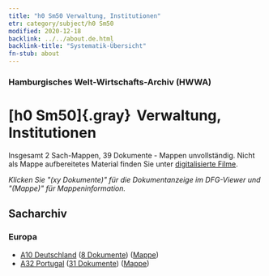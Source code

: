 ```yaml
---
title: "h0 Sm50 Verwaltung, Institutionen"
etr: category/subject/h0 Sm50
modified: 2020-12-18
backlink: ../../about.de.html
backlink-title: "Systematik-Übersicht"
fn-stub: about
---
```


### Hamburgisches Welt-Wirtschafts-Archiv (HWWA)
# [h0 Sm50]{.gray}&#8201; Verwaltung, Institutionen&#160; 




Insgesamt 2 Sach-Mappen, 39 Dokumente - Mappen unvollständig.
Nicht als Mappe aufbereitetes Material finden Sie unter [digitalisierte Filme](/film/h1_sh).

_Klicken Sie "(xy Dokumente)" für die Dokumentanzeige im DFG-Viewer und "(Mappe)" für Mappeninformation._

## Sacharchiv




### Europa

- [A10 Deutschland](../../../geo/about.de.html#A10) (<a href="https://dfg-viewer.de/show/?tx_dlf[id]=https://pm20.zbw.eu/mets/sh/1261xx/126128/2057xx/205740/public.mets.de.xml" target="_blank">8 Dokumente</a>) ([Mappe](http://purl.org/pressemappe20/folder/sh/126128,205740))
- [A32 Portugal](../../../geo/about.de.html#A32) (<a href="https://dfg-viewer.de/show/?tx_dlf[id]=https://pm20.zbw.eu/mets/sh/1409xx/140987/2057xx/205740/public.mets.de.xml" target="_blank">31 Dokumente</a>) ([Mappe](http://purl.org/pressemappe20/folder/sh/140987,205740))


